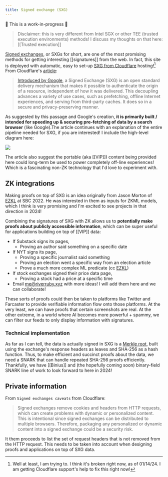 ```yaml
---
title: Signed exchange (SXG)
---
```

🚧 This is a work-in-progress 🚧

> Disclaimer: this is very different from Intel SGX or other TEE (trusted execution environments) methods! I discuss my thoughts on that here: [[Trusted execution]]

[Signed exchanges](https://web.dev/articles/signed-exchanges), or SXGs for short, are one of the most promising methods for getting interesting [[signatures]] from the web. In fact, this site is deployed with automatic, easy to set-up [SXG from Cloudflare](https://developers.cloudflare.com/speed/optimization/other/signed-exchanges/enable-signed-exchange/) hosting![^1] From Cloudflare's [article](https://blog.cloudflare.com/automatic-signed-exchanges/):

> [Introduced by Google](https://web.dev/signed-exchanges/), a Signed Exchange (SXG) is an open standard delivery mechanism that makes it possible to authenticate the origin of a resource, independent of how it was delivered. This decoupling advances a variety of use cases, such as prefetching, offline Internet experiences, and serving from third-party caches. It does so in a secure and privacy-preserving manner.

As suggested by this passage and Google's creation, **it is primarily built / intended for speeding up & securing pre-fetching of data by a search browser** (like Google).The article continues with an explanation of the entire pipeline needed for SXG, if you are interested! I include the high-level diagram here:

![](http://blog.cloudflare.com/content/images/2021/09/image3-7.png)

The article also suggest the portable (aka [[VIP]]) content being provided here could long-term be used to power completely off-line experiences! Which is a fascinating non-ZK technology that I'd love to experiment with.

## ZK integrations

Making proofs on top of SXG is an idea originally from Jason Morton of [EZKL](https://ezkl.xyz) at SBC 2022. He was interested in them as inputs for ZKML models, which I think is very promising and I'm excited to see projects in that direction in 2024!

Combining the signatures of SXG with ZK allows us to **potentially make proofs about publicly accessible information**, which can be super useful for applications building on top of [[VIP]] data:

- If Substack signs its pages,
	- Proving an author said something on a specific date
- If NYT signs its page,
	- Proving a specific journalist said something
	- Proving an election went a specific way from an election article
	- Prove a much more complex ML predicate (cc [EZKL](https://ezkl.xyz))
- If stock exchanges signed their price data page,
	- Proving a stock had a price at a specific time
- Email me@riverruby.xyz with more ideas! I will add them here and we can collaborate!

These sorts of proofs could then be taken to platforms like Twitter and Farcaster to provide verifiable information flow onto those platforms. At the very least, we can have proofs that certain screenshots are real. At the other extreme, in a world where AI becomes more powerful + spammy, we can filter our feeds to only display information with signatures.

### Technical implementation
As far as I can tell, the data is actually signed in SXG is a [Merkle root](https://datatracker.ietf.org/doc/html/draft-thomson-http-mice-03), built using the exchange's response headers as leaves and SHA-256 as a hash function. Thus, to make efficient and succinct proofs about the data, we need a SNARK that can handle repeated SHA-256 proofs efficiently. Thankfully, we have [[Binius]] and (the hopefully coming soon) binary-field SNARK line of work to look forward to here in 2024!

## Private information
From `Signed exchanges caveats` from Cloudflare:

> Signed exchanges remove cookies and headers from HTTP requests, which can create problems with dynamic or personalized content. This is intentional since signed exchanges can be distributed to multiple browsers. Therefore, packaging any personalized or dynamic content into a signed exchange could be a security risk.

It them proceeds to list the set of request headers that is not removed from the HTTP request. This needs to be taken into account when designing proofs and applications on top of SXG data. 

[^1]: Well at least, I am trying to. I think it's broken right now, as of 01/14/24. I am getting Cloudflare support's help to fix this right now!